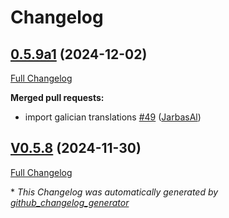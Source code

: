 # Changelog

## [0.5.9a1](https://github.com/OpenVoiceOS/ovos-skill-application-launcher/tree/0.5.9a1) (2024-12-02)

[Full Changelog](https://github.com/OpenVoiceOS/ovos-skill-application-launcher/compare/V0.5.8...0.5.9a1)

**Merged pull requests:**

- import galician translations [\#49](https://github.com/OpenVoiceOS/ovos-skill-application-launcher/pull/49) ([JarbasAl](https://github.com/JarbasAl))

## [V0.5.8](https://github.com/OpenVoiceOS/ovos-skill-application-launcher/tree/V0.5.8) (2024-11-30)

[Full Changelog](https://github.com/OpenVoiceOS/ovos-skill-application-launcher/compare/0.5.8...V0.5.8)



\* *This Changelog was automatically generated by [github_changelog_generator](https://github.com/github-changelog-generator/github-changelog-generator)*
